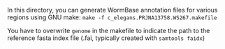 In this directory, you can generate WormBase annotation files for various regions using GNU make:
    `make -f c_elegans.PRJNA13758.WS267.makefile`

You have to overwrite `genome` in the makefile to indicate the path
to the reference fasta index file (.fai, typically created with `samtools faidx`)
